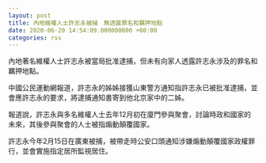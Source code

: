 ```yaml
---
layout: post
title: 內地維權人士許志永被捕　無透露罪名和羈押地點
date: 2020-06-20 14:54:09.000000000 +08:00
categories: rss
---
```


內地著名維權人士許志永被當局批准逮捕，但未有向家人透露許志永涉及的罪名和羈押地點。

中國公民運動網報道，許志永的姊姊接獲山東警方通知指許志永已被批准逮捕，並會應許志永的要求，將逮捕通知書寄到他北京家中的二姊。

報道說，許志永與多名維權人士去年12月初在廈門參與聚會，討論時政和國家的未來，其後參與聚會的人士被指煽動顛覆國家。

許志永今年2月15日在廣東被捕，被帶走時公安口頭通知涉嫌煽動顛覆國家政權罪行，並會實施指定居所監視居住。
